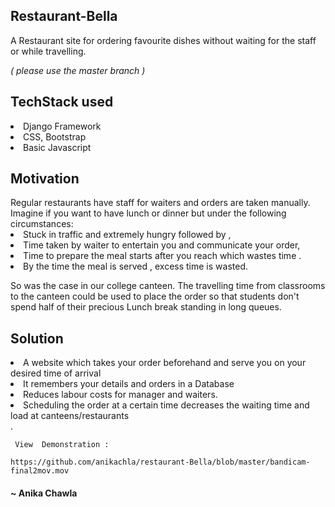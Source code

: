 
<h2>Restaurant-Bella</h2>
 A Restaurant site for ordering favourite dishes without waiting for the staff or while travelling.
 
 <i>( please use the master branch )</i>
 
 <h2> TechStack used </h2>
 <li> Django Framework </li>
 <li>  CSS, Bootstrap </li>
 <li> Basic Javascript</li>
 
 <h2> Motivation  </h2>
  Regular restaurants have staff for waiters and orders are taken manually. Imagine if you want to have lunch or dinner but under the following circumstances:
  <li> Stuck in traffic and extremely hungry followed by , </li>
  <li> Time taken by waiter to entertain you and communicate your order, </li>
  <li> Time to prepare the meal starts after you reach which wastes time .</li>
  <li> By the time the meal is served , excess time is wasted. </li>
  
  So was the case in our college canteen. The travelling time from classrooms to the canteen could be used to place the order so that students don't spend half of their precious Lunch break standing in long queues.
  
 <h2> Solution </h2>
    <li>A  website which takes your order beforehand and serve you on your desired time of arrival </li>
    <li>It remembers your details and orders in a Database </li>
    <li> Reduces labour costs for manager and waiters.</li>
    <li> Scheduling the order at a certain time decreases the waiting time  and load at canteens/restaurants </li>.
    
    
    
     View  Demonstration :
     
    https://github.com/anikachla/restaurant-Bella/blob/master/bandicam-final2mov.mov
    
    
  <h4>~ Anika Chawla</h4>
    
    
